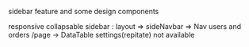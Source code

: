 sidebar feature and some design components

responsive  collapsable sidebar : layout => sideNavbar => Nav
users and orders /page -> DataTable
settings(repitate) not available